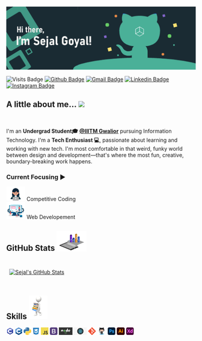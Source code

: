 ![Sejal's Github Banner](https://github.com/sejal8745/sejal8745/blob/main/banner.jpg)

![Visits Badge](https://badges.pufler.dev/visits/sejal8745/sejal8745)
[![Github Badge](http://img.shields.io/badge/-Github-black?style=flat-square&logo=github&link=https://github.com/sejal8745/)](https://github.com/sejal8745/) 
[![Gmail Badge](https://img.shields.io/badge/-Gmail-d14836?style=flat-square&logo=Gmail&logoColor=white&link=mailto:sejalgoyal16@gmail.com)](mailto:sejalgoyal16@gmail.com)
[![Linkedin Badge](https://img.shields.io/badge/-LinkedIn-blue?style=flat-square&logo=Linkedin&logoColor=white&link=https://www.linkedin.com/in/sejal-goyal-437015194/)](https://www.linkedin.com/in/sejal-goyal-437015194/)
[![Instagram Badge](https://img.shields.io/badge/-Instagram-coral?style=flat-square&logo=Instagram&logoColor=white&link=https://www.instagram.com/__sejalgoyal_/)](https://www.instagram.com/__sejalgoyal_/)

## A little about me... <img src="https://media.giphy.com/media/VgCDAzcKvsR6OM0uWg/giphy.gif" width="50">
<br>

I'm an **Undergrad Student🎓 [@IIITM Gwalior](https://www.iiitm.ac.in/index.php/en/)** pursuing Information Technology.  I'm a **Tech Enthusiast 💻**, passionate about learning and working with new tech. I'm most comfortable in that weird, funky world between design and development—that's where the most fun, creative, boundary-breaking work happens.

### Current Focusing ▶️
<img src="https://github.com/sejal8745/sejal8745/blob/main/coder.gif" width="50"> Competitive Coding <br/> 
<img src="https://github.com/sejal8745/sejal8745/blob/main/Development.gif" width="50"> Web Developement 
<br> 

## GitHub Stats <img src="https://github.com/sejal8745/sejal8745/blob/main/stats.gif" width="80">

<br>
<!-- <a href="https://github.com/sejal8745">
  <img align="center" style="margin:0.5rem" src="https://github-readme-stats.vercel.app/api/top-langs/?username=sejal8745&hide=SCSS, Less&title_color=ffffff&text_color=c9cacc&icon_color=4AB197&bg_color=1A2B34" />
</a> -->

<a href="https://github.com/sejal8745">
  <img align="center" style="margin:0.5rem" src="https://github-readme-stats.vercel.app/api?username=sejal8745&show_icons=true&line_height=27&count_private=true&title_color=ffffff&text_color=c9cacc&icon_color=4AB097&bg_color=1A2B34" alt="Sejal's GitHub Stats" />
</a>

<br>
<br>

## Skills <img src="https://github.com/sejal8745/sejal8745/blob/main/skills.gif" width="50">

<code><img height="20" src="https://github.com/sejal8745/sejal8745/blob/main/c-programming.png"></code>
<code><img height="20" src="https://github.com/sejal8745/sejal8745/blob/main/cpp_logo.png"></code>
<code><img height="20" src="https://github.com/sejal8745/sejal8745/blob/main/Python.png"></code>
<code><img height="20" src="https://github.com/sejal8745/sejal8745/blob/main/css.png"></code>
<code><img height="20" src="https://github.com/sejal8745/sejal8745/blob/main/JavaScript-logo.png"></code>
<code><img height="20" src="https://github.com/sejal8745/sejal8745/blob/main/bootstrap.png"></code>
<code><img height="20" src="https://github.com/sejal8745/sejal8745/blob/main/nodejs.jpg"></code>
<code><img height="20" src="https://github.com/sejal8745/sejal8745/blob/main/react.png"></code>
<code><img height="20" src="https://github.com/sejal8745/sejal8745/blob/main/Git.png"></code>
<code><img height="20" src="https://github.com/sejal8745/sejal8745/blob/main/gitHub.png"></code>
<code><img height="20" src="https://github.com/sejal8745/sejal8745/blob/main/photoshop.png"></code>
<code><img height="20" src="https://github.com/sejal8745/sejal8745/blob/main/illustrator.png"></code>
<code><img height="20" src="https://github.com/sejal8745/sejal8745/blob/main/Xd.png"></code>
<br>
<!-- 
## Pinned Repositories <img src="https://github.com/sejal8745/sejal8745/blob/main/pinned.gif" width="50"> 

<br>

<a href="https://github.com/sejal8745/ILLITRATE">
  <img align="center" style="margin:1rem 0.5rem" src="https://github-readme-stats.vercel.app/api/pin/?username=sejal8745&repo=ILLITRATE&title_color=ffffff&text_color=c9cacc&icon_color=4AB197&bg_color=1A2B34" />
</a>

<br>

<a href="https://github.com/sejal8745/Classroom">
  <img align="center" style="margin:0.5rem" src="https://github-readme-stats.vercel.app/api/pin/?username=sejal8745&repo=Classroom&title_color=ffffff&text_color=c9cacc&icon_color=4AB197&bg_color=1A2B34" />
</a>

<a href="https://github.com/sejal8745/SheHacks_Team-017">
  <img align="center" style="margin:0.5rem" src="https://github-readme-stats.vercel.app/api/pin/?username=sejal8745&repo=SheHacks_Team-017&title_color=ffffff&text_color=c9cacc&icon_color=4AB197&bg_color=1A2B34" />
</a>

<br>
<br> -->



